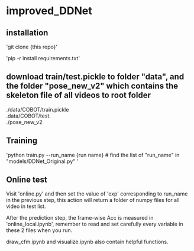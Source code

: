 # improved_DDNet

## installation

'git clone {this repo}'

'pip -r install requirements.txt'

## download train/test.pickle to folder "data", and the folder "pose_new_v2" which contains the skeleton file of all videos to root folder
./data/COBOT/train.pickle     
.data/COBOT/test.      
./pose_new_v2

## Training
'python train.py  --run_name {run name} #  find the list of "run_name" in "models/DDNet_Original.py" '

## Online test
Visit 'online.py' and then set the value of 'exp' corresponding to run_name in the previous step, this action will return a folder of numpy files for all video in test list.

After the prediction step, the frame-wise Acc is measured in 'online_local.ipynb', remember to read and set carefully every variable in these 2 files when you run.

draw_cfm.ipynb and visualize.ipynb also contain helpful functions.





